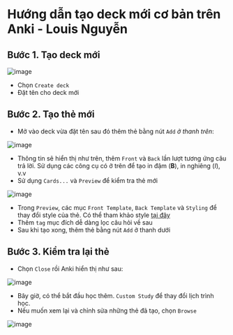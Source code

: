# Hướng dẫn tạo deck mới cơ bản trên Anki - Louis Nguyễn

## Bước 1. Tạo deck mới

![image](https://user-images.githubusercontent.com/27698189/168881666-06b30749-8f55-4fbf-831c-77f789933192.png)

- Chọn `Create deck`
- Đặt tên cho deck mới

## Bước 2. Tạo thẻ mới

- Mở vào deck vừa đặt tên sau đó thêm thẻ bằng nút `Add` _ở thanh trên_:

![image](https://user-images.githubusercontent.com/27698189/168880865-140518c3-8dbf-4307-8747-677a340bb0df.png)

- Thông tin sẽ hiển thị như trên, thêm `Front` và `Back` lần lượt tương ứng câu trả lời. Sử dụng các công cụ có ở trên để tạo in đậm (__B__), in nghiêng (_I_), v.v
- Sử dụng `Cards...` và `Preview` để kiểm tra thẻ mới

![image](https://user-images.githubusercontent.com/27698189/168881109-326a3856-c2c9-46e9-b70a-f18c3bc1c5f2.png)

- Trong `Preview`, các mục `Front Template`, `Back Template` và `Styling` để thay đổi style của thẻ. Có thể tham khảo style [tại đây](https://github.com/tianshanghong/awesome-anki)
- Thêm `tag` mục đích dễ dàng lọc câu hỏi về sau
- Sau khi tạo xong, thêm thẻ bằng nút `Add` ở thanh dưới

## Bước 3. Kiểm tra lại thẻ

- Chọn `Close` rồi Anki hiển thị như sau:

![image](https://user-images.githubusercontent.com/27698189/168881450-7adcc6e8-c525-4155-96c0-9de865852678.png)

- Bây giờ, có thể bắt đầu học thêm. `Custom Study` để thay đổi lịch trình học.
- Nếu muốn xem lại và chỉnh sửa những thẻ đã tạo, chọn `Browse`

![image](https://user-images.githubusercontent.com/27698189/168881310-abb4cc14-8834-4da1-8ec7-ef35e40ed1f0.png)
